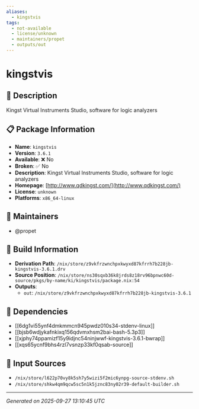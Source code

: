 ```yaml
---
aliases:
  - kingstvis
tags:
  - not-available
  - license/unknown
  - maintainers/propet
  - outputs/out
---
```


# kingstvis

## 📝 Description

Kingst Virtual Instruments Studio, software for logic analyzers

## 📋 Package Information

- **Name**: `kingstvis`
- **Version**: `3.6.1`
- **Available**: ❌ No
- **Broken**: ✅ No
- **Description**: Kingst Virtual Instruments Studio, software for logic analyzers
- **Homepage**: [http://www.qdkingst.com/](http://www.qdkingst.com/)
- **License**: `unknown`
- **Platforms**: `x86_64-linux`
## 👥 Maintainers

- @propet


## 🔧 Build Information

- **Derivation Path**: `/nix/store/z9vkfrzwnchpxkwyxd87kfrrh7b228jb-kingstvis-3.6.1.drv`
- **Source Position**: `/nix/store/ns30sqxb36k8jrds8z18rv96bpnwc60d-source/pkgs/by-name/ki/kingstvis/package.nix:54`
- **Outputs**:
  - `out`:  `/nix/store/z9vkfrzwnchpxkwyxd87kfrrh7b228jb-kingstvis-3.6.1`

## 🔗 Dependencies

- [[6dg1vi55ynf4dmkmmcn945pwdz010s34-stdenv-linux]]
- [[bjsb6wdjykafnkixq156qdvmxhsm2bai-bash-5.3p3]]
- [[xjphy74ppamizf15y9idjnc54ninjwwf-kingstvis-3.6.1-bwrap]]
- [[xqs65ycnf9bhs4rzl7vsnzp33kf0qsab-source]]

## 📁 Input Sources

- `/nix/store/l622p70vy8k5sh7y5wizi5f2mic6ynpg-source-stdenv.sh`
- `/nix/store/shkw4qm9qcw5sc5n1k5jznc83ny02r39-default-builder.sh`

---
*Generated on 2025-09-27 13:10:45 UTC*
